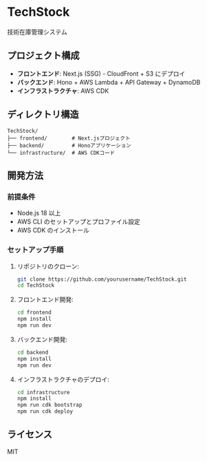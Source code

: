 # TechStock

技術在庫管理システム

## プロジェクト構成

-   **フロントエンド**: Next.js (SSG) - CloudFront + S3 にデプロイ
-   **バックエンド**: Hono + AWS Lambda + API Gateway + DynamoDB
-   **インフラストラクチャ**: AWS CDK

## ディレクトリ構造

```
TechStock/
├── frontend/        # Next.jsプロジェクト
├── backend/         # Honoアプリケーション
└── infrastructure/  # AWS CDKコード
```

## 開発方法

### 前提条件

-   Node.js 18 以上
-   AWS CLI のセットアップとプロファイル設定
-   AWS CDK のインストール

### セットアップ手順

1. リポジトリのクローン:

    ```bash
    git clone https://github.com/yourusername/TechStock.git
    cd TechStock
    ```

2. フロントエンド開発:

    ```bash
    cd frontend
    npm install
    npm run dev
    ```

3. バックエンド開発:

    ```bash
    cd backend
    npm install
    npm run dev
    ```

4. インフラストラクチャのデプロイ:
    ```bash
    cd infrastructure
    npm install
    npm run cdk bootstrap
    npm run cdk deploy
    ```

## ライセンス

MIT
